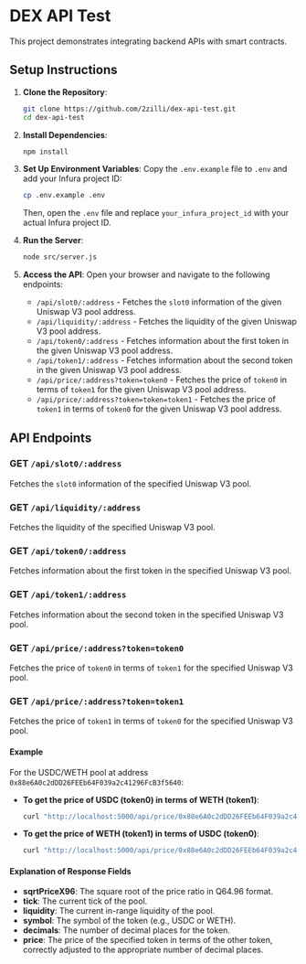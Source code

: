 # DEX API Test

This project demonstrates integrating backend APIs with smart contracts.

## Setup Instructions

1. **Clone the Repository**:

    ```sh
    git clone https://github.com/2zilli/dex-api-test.git
    cd dex-api-test
    ```

2. **Install Dependencies**:

    ```sh
    npm install
    ```

3. **Set Up Environment Variables**:
   Copy the `.env.example` file to `.env` and add your Infura project ID:

    ```sh
    cp .env.example .env
    ```

    Then, open the `.env` file and replace `your_infura_project_id` with your actual Infura project ID.

4. **Run the Server**:

    ```sh
    node src/server.js
    ```

5. **Access the API**:
   Open your browser and navigate to the following endpoints:

    - `/api/slot0/:address` - Fetches the `slot0` information of the given Uniswap V3 pool address.
    - `/api/liquidity/:address` - Fetches the liquidity of the given Uniswap V3 pool address.
    - `/api/token0/:address` - Fetches information about the first token in the given Uniswap V3 pool address.
    - `/api/token1/:address` - Fetches information about the second token in the given Uniswap V3 pool address.
    - `/api/price/:address?token=token0` - Fetches the price of `token0` in terms of `token1` for the given Uniswap V3 pool address.
    - `/api/price/:address?token=token=token1` - Fetches the price of `token1` in terms of `token0` for the given Uniswap V3 pool address.

## API Endpoints

### GET `/api/slot0/:address`

Fetches the `slot0` information of the specified Uniswap V3 pool.

### GET `/api/liquidity/:address`

Fetches the liquidity of the specified Uniswap V3 pool.

### GET `/api/token0/:address`

Fetches information about the first token in the specified Uniswap V3 pool.

### GET `/api/token1/:address`

Fetches information about the second token in the specified Uniswap V3 pool.

### GET `/api/price/:address?token=token0`

Fetches the price of `token0` in terms of `token1` for the specified Uniswap V3 pool.

### GET `/api/price/:address?token=token1`

Fetches the price of `token1` in terms of `token0` for the specified Uniswap V3 pool.

#### Example

For the USDC/WETH pool at address `0x88e6A0c2dDD26FEEb64F039a2c41296FcB3f5640`:

-   **To get the price of USDC (token0) in terms of WETH (token1)**:

    ```sh
    curl "http://localhost:5000/api/price/0x88e6A0c2dDD26FEEb64F039a2c41296FcB3f5640?token=token0"
    ```

-   **To get the price of WETH (token1) in terms of USDC (token0)**:
    ```sh
    curl "http://localhost:5000/api/price/0x88e6A0c2dDD26FEEb64F039a2c41296FcB3f5640?token=token1"
    ```

#### Explanation of Response Fields

-   **sqrtPriceX96**: The square root of the price ratio in Q64.96 format.
-   **tick**: The current tick of the pool.
-   **liquidity**: The current in-range liquidity of the pool.
-   **symbol**: The symbol of the token (e.g., USDC or WETH).
-   **decimals**: The number of decimal places for the token.
-   **price**: The price of the specified token in terms of the other token, correctly adjusted to the appropriate number of decimal places.
